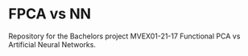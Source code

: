 # FPCA vs NN

Repository for the Bachelors project MVEX01-21-17 Functional PCA vs Artificial Neural Networks.
